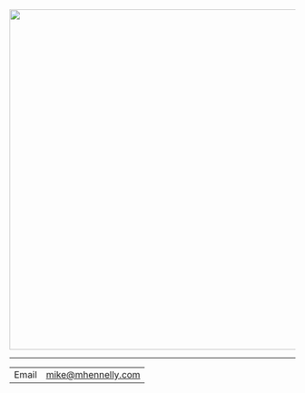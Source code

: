 <div id='header' align='center'>
  <img src='https://www.mhennelly.com/public/img/deer_at_csm.jpg' width='600'/>
</div>

---

|||
| ---- | ---- |
| Email | mike@mhennelly.com |

<!--
**MHennelly/MHennelly** is a ✨ _special_ ✨ repository because its `README.md` (this file) appears on your GitHub profile.

Here are some ideas to get you started:

- 🔭 I’m currently working on ...
- 🌱 I’m currently learning ...
- 👯 I’m looking to collaborate on ...
- 🤔 I’m looking for help with ...
- 💬 Ask me about ...
- 📫 How to reach me: ...
- 😄 Pronouns: ...
- ⚡ Fun fact: ...
-->
